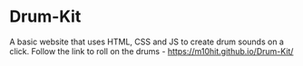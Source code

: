 # Drum-Kit
A basic website that uses HTML, CSS and JS to create drum sounds on a click. Follow the link to roll on the drums - https://m10hit.github.io/Drum-Kit/
